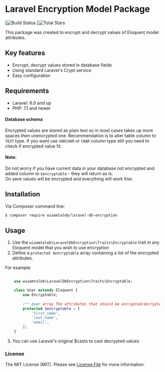 # Laravel Encryption Model Package

[![Build Status](https://img.shields.io/github/stars/wiaamLB/laravel-db-encryption?style=plastic)
[![Total Stars](https://img.shields.io/github/stars/wiaamLB/laravel-db-encryption?style=plastic)


This package was created to encrypt and decrypt values of Eloquent model attributes.

## Key features

* Encrypt, decrypt values stored in database fields
* Using standard Laravel's Crypt service
* Easy configuration

## Requirements

* Laravel: 6.0 and up
* PHP: 7.1 and newer

#### Database schema

Encrypted values are stored as plain text so in most cases takes up more spaces then unencrypted one.
Recommendation is to alter table column to `TEXT` type.
If you want use `VARCHAR` or `CHAR` column type still you need to check if encrypted value fit.

#### Note:
Do not worry if you have current data in your database not encrypted and added column to `$encryptable`  - they will return as is.    
On save values will be encrypted and everything will work fine.

## Installation

Via Composer command line:

```bash
$ composer require wiaamtaleb/laravel-db-encryption
```

## Usage

1. Use the `wiaamtaleb\LaravelDbEncryption\Traits\Encryptable` trait in any Eloquent model that you wish to use encryption
2. Define a `protected $encryptable` array containing a list of the encrypted attributes.

For example:

```php
    
    use wiaamtaleb\LaravelDbEncryption\Traits\Encryptable;

    class User extends Eloquent {
        use Encryptable;
       
        /** @var array The attributes that should be encrypted/decrypted */
        protected $encryptable = [
            'first_name', 
            'last_name',
            'email',
        ];
    }
```

3. You can use Laravel's original $casts to cast decrypted values

### License
The MIT License (MIT). Please see [License File](LICENSE.md) for more information.
